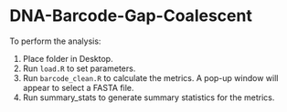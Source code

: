 # DNA-Barcode-Gap-Coalescent

To perform the analysis:

1. Place folder in Desktop.
2. Run `load.R` to set parameters.
3. Run `barcode_clean.R` to calculate the metrics. A pop-up window will appear to select a FASTA file.
4. Run summary_stats to generate summary statistics for the metrics.
